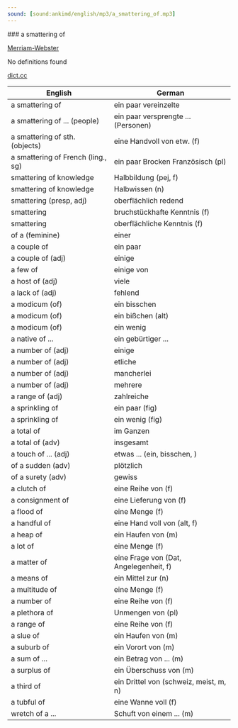 ```yaml
---
sound: [sound:ankimd/english/mp3/a_smattering_of.mp3]
---
```


\### a smattering of

[Merriam-Webster](https://www.merriam-webster.com/dictionary/a+smattering+of)

No definitions found

[dict.cc](https://www.dict.cc/a+smattering+of)

| English        | German       |
| -------------- | ------------ |
| a smattering of | ein paar vereinzelte |
| a smattering of ... (people) | ein paar versprengte ... (Personen) |
| a smattering of sth. (objects) | eine Handvoll von etw. (f) |
| a smattering of French (ling., sg) | ein paar Brocken Französisch (pl) |
| smattering of knowledge | Halbbildung (pej, f) |
| smattering of knowledge | Halbwissen (n) |
| smattering (presp, adj) | oberflächlich redend |
| smattering | bruchstückhafte Kenntnis (f) |
| smattering | oberflächliche Kenntnis (f) |
| of a (feminine) | einer |
| a couple of | ein paar |
| a couple of (adj) | einige |
| a few of | einige von |
| a host of (adj) | viele |
| a lack of (adj) | fehlend |
| a modicum (of) | ein bisschen |
| a modicum (of) | ein bißchen (alt) |
| a modicum (of) | ein wenig |
| a native of ... | ein gebürtiger ... |
| a number of (adj) | einige |
| a number of (adj) | etliche |
| a number of (adj) | mancherlei |
| a number of (adj) | mehrere |
| a range of (adj) | zahlreiche |
| a sprinkling of | ein paar (fig) |
| a sprinkling of | ein wenig (fig) |
| a total of | im Ganzen |
| a total of (adv) | insgesamt |
| a touch of ... (adj) | etwas ... (ein, bisschen, ) |
| of a sudden (adv) | plötzlich |
| of a surety (adv) | gewiss |
| a clutch of | eine Reihe von (f) |
| a consignment of | eine Lieferung von (f) |
| a flood of | eine Menge (f) |
| a handful of | eine Hand voll von (alt, f) |
| a heap of | ein Haufen von (m) |
| a lot of | eine Menge (f) |
| a matter of | eine Frage von (Dat, Angelegenheit, f) |
| a means of | ein Mittel zur (n) |
| a multitude of | eine Menge (f) |
| a number of | eine Reihe von (f) |
| a plethora of | Unmengen von (pl) |
| a range of | eine Reihe von (f) |
| a slue of | ein Haufen von (m) |
| a suburb of | ein Vorort von (m) |
| a sum of ... | ein Betrag von ... (m) |
| a surplus of | ein Überschuss von (m) |
| a third of | ein Drittel von (schweiz, meist, m, n) |
| a tubful of | eine Wanne voll (f) |
| wretch of a ... | Schuft von einem ... (m) |
